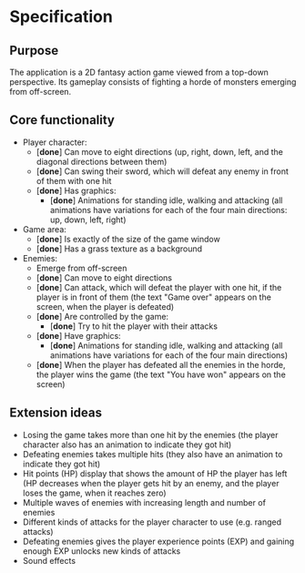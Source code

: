 # Specification

## Purpose

The application is a 2D fantasy action game viewed from a top-down perspective. Its gameplay consists of fighting a horde of monsters emerging from off-screen.

## Core functionality

- Player character:
  - [**done**] Can move to eight directions (up, right, down, left, and the diagonal directions between them)
  - [**done**] Can swing their sword, which will defeat any enemy in front of them with one hit
  - [**done**] Has graphics:
    - [**done**] Animations for standing idle, walking and attacking (all animations have variations for each of the four main directions: up, down, left, right)
- Game area:
  - [**done**] Is exactly of the size of the game window
  - [**done**] Has a grass texture as a background
- Enemies:
  - Emerge from off-screen
  - [**done**] Can move to eight directions
  - [**done**] Can attack, which will defeat the player with one hit, if the player is in front of them (the text "Game over" appears on the screen, when the player is defeated)
  - [**done**] Are controlled by the game:
    - [**done**] Try to hit the player with their attacks
  - [**done**] Have graphics:
    - [**done**] Animations for standing idle, walking and attacking (all animations have variations for each of the four main directions)
  - [**done**] When the player has defeated all the enemies in the horde, the player wins the game (the text "You have won" appears on the screen)

## Extension ideas

- Losing the game takes more than one hit by the enemies (the player character also has an animation to indicate they got hit)
- Defeating enemies takes multiple hits (they also have an animation to indicate they got hit)
- Hit points (HP) display that shows the amount of HP the player has left (HP decreases when the player gets hit by an enemy, and the player loses the game, when it reaches zero)
- Multiple waves of enemies with increasing length and number of enemies
- Different kinds of attacks for the player character to use (e.g. ranged attacks)
- Defeating enemies gives the player experience points (EXP) and gaining enough EXP unlocks new kinds of attacks
- Sound effects
